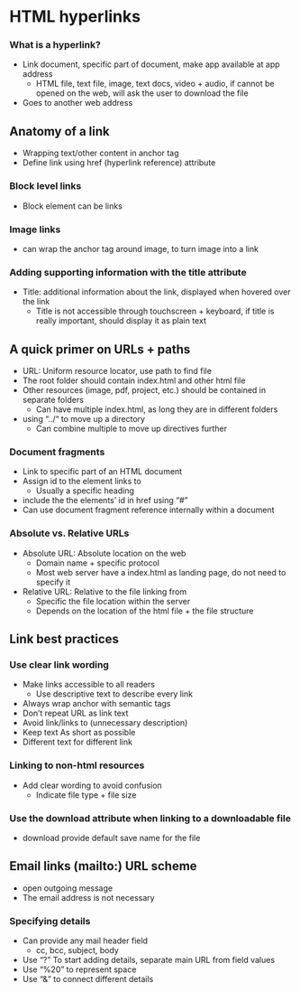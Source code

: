 # HTML hyperlinks

### What is a hyperlink?

- Link document, specific part of document, make app available at app address
	- HTML file, text file, image, text docs, video + audio, if cannot be opened on the web, will ask the user to download the file
- Goes to another web address

## Anatomy of a link <a>

- Wrapping text/other content in anchor tag
- Define link using href (hyperlink reference) attribute

### Block level links

- Block element can be links

### Image links

- can wrap the anchor tag around image, to turn image into a link

### Adding supporting information with the title attribute

- Title: additional information about the link, displayed when hovered over the link
	- Title is not accessible through touchscreen + keyboard, if title is really important, should display it as plain text

## A quick primer on URLs + paths

- URL: Uniform resource locator, use path to find file
- The root folder should contain index.html and other html file
- Other resources (image, pdf, project, etc.) should be contained in separate folders
	- Can have multiple index.html, as long they are in different folders
- using “../“ to move up a directory
	- Can combine multiple to move up directives further

### Document fragments

- Link to specific part of an HTML document
- Assign id to the element links to
	- Usually a specific heading
- include the the elements’ id in href using “#”
- Can use document fragment reference internally within a document

### Absolute vs. Relative URLs

- Absolute URL: Absolute location on the web
	- Domain name + specific protocol
	- Most web server have a index.html as landing page, do not need to specify it
- Relative URL: Relative to the file linking from
	- Specific the file location within the server
	- Depends on the location of the html file + the file structure

## Link best practices

### Use clear link wording

- Make links accessible to all readers
	- Use descriptive text to describe every link
- Always wrap anchor with semantic tags
- Don’t repeat URL as link text
- Avoid link/links to (unnecessary description)
- Keep text As short as possible
- Different text for different link

### Linking to non-html resources

- Add clear wording to avoid confusion
	- Indicate file type + file size

### Use the download attribute when linking to a downloadable file

- download provide default save name for the file

## Email links (mailto:) URL scheme

- open outgoing message
- The email address is not necessary

### Specifying details

- Can provide any mail header field
	- cc, bcc, subject, body
- Use “?” To start adding details, separate main URL from field values
- Use “%20” to represent space
- Use “&” to connect different details

